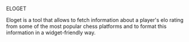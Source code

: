ELOGET

Eloget is a tool that allows to fetch information about
a player's elo rating from some of the most popular chess
platforms and to format this information in a widget-friendly
way.
